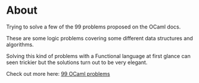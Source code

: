 # About

Trying to solve a few of the 99 problems proposed on the OCaml docs.

These are some logic problems covering some different data structures and algorithms.

Solving this kind of problems with a Functional language at first glance can seen trickier but the solutions
turn out to be very elegant.

Check out more here: [99 OCaml problems](https://ocaml.org/exercises)
